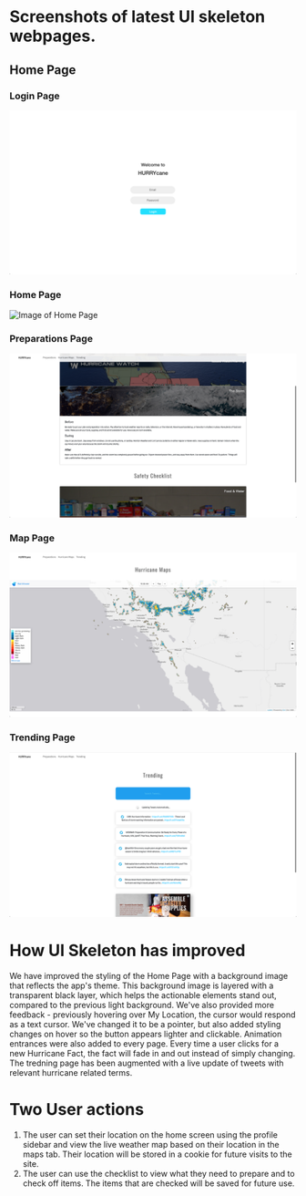 # Screenshots of latest UI skeleton webpages.

## Home Page

### Login Page
![Image of Log In Page](https://raw.githubusercontent.com/ShengzhiW/kmss/master/milestone4/001.png)
### Home Page
![Image of Home Page](https://raw.githubusercontent.com/ShengzhiW/kmss/master/milestone4/002.png)
### Preparations Page
![Image of Preparations Page](https://raw.githubusercontent.com/ShengzhiW/kmss/master/milestone4/003.png)
### Map Page
![Image of Map Page](https://raw.githubusercontent.com/ShengzhiW/kmss/master/milestone4/004.png)
### Trending Page
![Image of Trending Page](https://raw.githubusercontent.com/ShengzhiW/kmss/master/milestone4/005.png)

# How UI Skeleton has improved

We have improved the styling of the Home Page with a background image that reflects the app's theme. This background image is layered with a transparent black layer, which helps the actionable elements stand out, compared to the previous light background.  We've also provided more feedback - previously hovering over My Location, the cursor would respond as a text cursor.  We've changed it to be a pointer, but also added styling changes on hover so the button appears lighter and clickable.  Animation entrances were also added to every page.  Every time a user clicks for a new Hurricane Fact, the fact will fade in and out instead of simply changing. The tredning page has been augmented with a live update of tweets with relevant hurricane related terms.

# Two User actions

1. The user can set their location on the home screen using the profile sidebar and view the live weather map based on their location in the maps tab. Their location will be stored in a cookie for future visits to the site.
2. The user can use the checklist to view what they need to prepare and to check off items. The items that are checked will be saved for future use.
